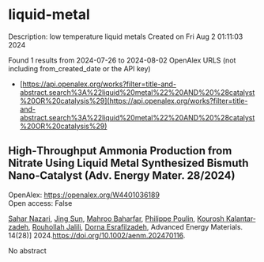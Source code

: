 # liquid-metal
Description: low temperature liquid metals
Created on Fri Aug  2 01:11:03 2024

Found 1 results from 2024-07-26 to 2024-08-02
OpenAlex URLS (not including from_created_date or the API key)
- [https://api.openalex.org/works?filter=title-and-abstract.search%3A%22liquid%20metal%22%20AND%20%28catalyst%20OR%20catalysis%29](https://api.openalex.org/works?filter=title-and-abstract.search%3A%22liquid%20metal%22%20AND%20%28catalyst%20OR%20catalysis%29)

## High‐Throughput Ammonia Production from Nitrate Using Liquid Metal Synthesized Bismuth Nano‐Catalyst (Adv. Energy Mater. 28/2024)   

OpenAlex: https://openalex.org/W4401036189    
Open access: False
    
[Sahar Nazari](https://openalex.org/A5002833522), [Jing Sun](https://openalex.org/A5100429015), [Mahroo Baharfar](https://openalex.org/A5074034078), [Philippe Poulin](https://openalex.org/A5079510232), [Kourosh Kalantar‐zadeh](https://openalex.org/A5067220816), [Rouhollah Jalili](https://openalex.org/A5032822192), [Dorna Esrafilzadeh](https://openalex.org/A5074770372), Advanced Energy Materials. 14(28)] 2024.https://doi.org/10.1002/aenm.202470116.
    
No abstract    

    
